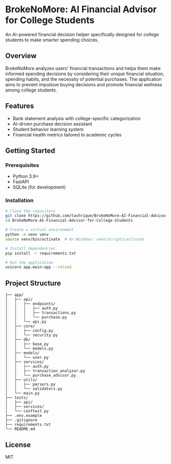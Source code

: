 # BrokeNoMore: AI Financial Advisor for College Students

An AI-powered financial decision helper specifically designed for college students to make smarter spending choices.

## Overview

BrokeNoMore analyzes users' financial transactions and helps them make informed spending decisions by considering their unique financial situation, spending habits, and the necessity of potential purchases. The application aims to prevent impulsive buying decisions and promote financial wellness among college students.

## Features

- Bank statement analysis with college-specific categorization
- AI-driven purchase decision assistant
- Student behavior learning system
- Financial health metrics tailored to academic cycles

## Getting Started

### Prerequisites

- Python 3.9+
- FastAPI
- SQLite (for development)

### Installation

```bash
# Clone the repository
git clone https://github.com/tashrique/BrokeNoMore-AI-Financial-Advisor-for-College-Students.git
cd BrokeNoMore-AI-Financial-Advisor-for-College-Students

# Create a virtual environment
python -m venv venv
source venv/bin/activate  # On Windows: venv\Scripts\activate

# Install dependencies
pip install -r requirements.txt

# Run the application
uvicorn app.main:app --reload
```

## Project Structure

```
├── app/
│   ├── api/
│   │   ├── endpoints/
│   │   │   ├── auth.py
│   │   │   ├── transactions.py
│   │   │   └── purchase.py
│   │   └── api.py
│   ├── core/
│   │   ├── config.py
│   │   └── security.py
│   ├── db/
│   │   ├── base.py
│   │   └── models.py
│   ├── models/
│   │   └── user.py
│   ├── services/
│   │   ├── auth.py
│   │   ├── transaction_analyzer.py
│   │   └── purchase_advisor.py
│   ├── utils/
│   │   ├── parsers.py
│   │   └── validators.py
│   └── main.py
├── tests/
│   ├── api/
│   ├── services/
│   └── conftest.py
├── .env.example
├── .gitignore
├── requirements.txt
└── README.md
```

## License

MIT
